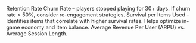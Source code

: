 Retention Rate
Churn Rate – players stopped playing for 30+ days. If churn rate > 50%, consider re-engagement strategies.
Survival per Items Used - Identifies items that correlate with higher survival rates. Helps optimize in-game economy and item balance.
Average Revenue Per User (ARPU) vs. Average Session Length.
